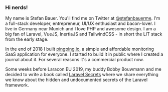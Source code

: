 ### Hi nerds!

My name is Stefan Bauer. You'll find me on Twitter at [@stefanbauerme](https://twitter.com/stefanbauerme). I'm a full-stack developer, entrepreneur, UI/UX enthusiast and bacon-lover. I live in Germany near Munich and I love PHP and awesome design. I am a big fan of Laravel, VueJS, InertiaJS and TailwindCSS - in short the LIT stack from the early stage.

In the end of 2018 I built [pingping.io](https://pingping.io), a simple and affordable monitoring SaaS application for everyone. I started to build it in public where I created a journal about it. For several reasons it's a commercial product now.

Some weeks before Laracon EU 2019, my buddy Bobby Bouwmann and me decided to write a book called [Laravel Secrets](https://laravelsecrets.com) where we share everything we know about the hidden and undocumented secrets of the Laravel framework.
